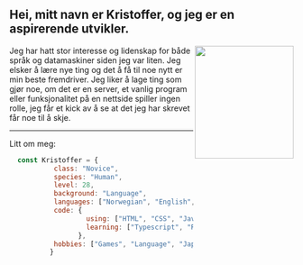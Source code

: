 <h2> Hei, mitt navn er Kristoffer, og jeg er en aspirerende utvikler. </h2>

<img align="right" src="Portrait.png" height="200" width="175">

Jeg har hatt stor interesse og lidenskap for både språk og datamaskiner siden jeg var liten. Jeg elsker å lære nye ting og det å få til noe nytt er min beste fremdriver.
Jeg liker å lage ting som gjør noe, om det er en server, et vanlig program eller funksjonalitet på en nettside spiller ingen rolle, jeg får et kick av å se at det jeg har skrevet får noe til å skje. 

<!--- I'm currently trying to figure out this readme business. ---> 

<hr>

Litt om meg:

```javascript
  const Kristoffer = {
           class: "Novice",
           species: "Human",
           level: 28,
           background: "Language", 
           languages: ["Norwegian", "English", "Japanese"],
           code: {
                   using: ["HTML", "CSS", "Javascript"], 
                   learning: ["Typescript", "React", "Node.js", "Python", "Ruby", "C"],
                 }, 
           hobbies: ["Games", "Language", "Japanese fiction", "Stories"], 
          }
